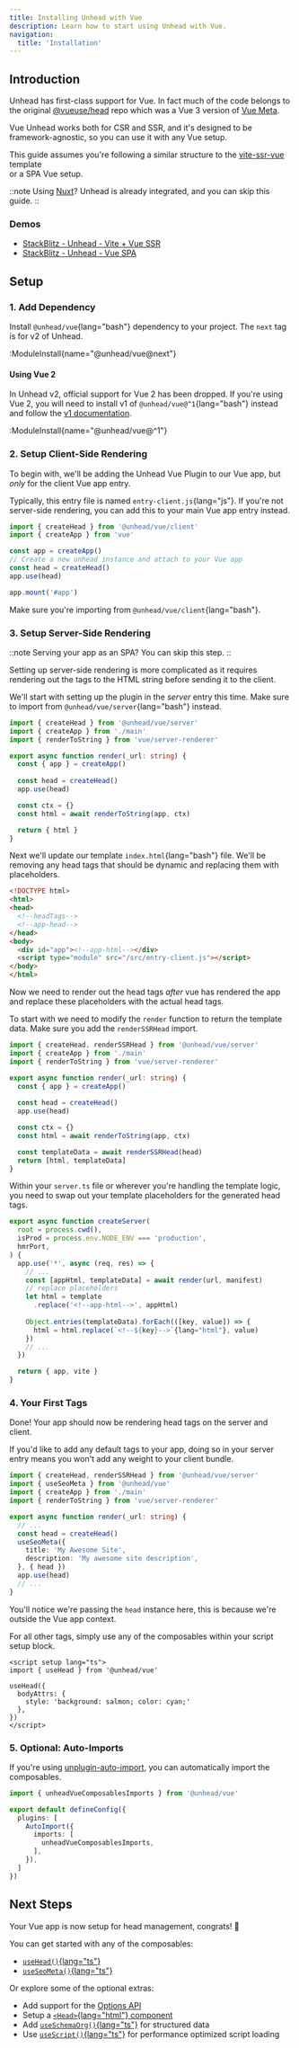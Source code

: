 ```yaml
---
title: Installing Unhead with Vue
description: Learn how to start using Unhead with Vue.
navigation:
  title: 'Installation'
---
```


## Introduction

Unhead has first-class support for Vue. In fact much of the code belongs to the original [@vueuse/head](https://github.com/vueuse/head) repo which was a Vue 3 version of [Vue Meta](https://github.com/nuxt/vue-meta).

Vue Unhead works both for CSR and SSR, and it's designed to be framework-agnostic, so you can use it with any Vue setup.

This guide assumes you're following a similar structure to the [vite-ssr-vue](https://github.com/bluwy/create-vite-extra/tree/master/template-ssr-vue) template  
or a SPA Vue setup.

::note
Using [Nuxt](https://nuxt.com/docs/getting-started/seo-meta)? Unhead is already integrated, and you can skip this guide.
::

### Demos

- [StackBlitz - Unhead - Vite + Vue SSR](https://stackblitz.com/edit/github-uesntxts)
- [StackBlitz - Unhead - Vue SPA](https://stackblitz.com/edit/github-uesntxts)

## Setup

### 1. Add Dependency

Install `@unhead/vue`{lang="bash"} dependency to your project. The `next` tag is for v2 of Unhead.

:ModuleInstall{name="@unhead/vue@next"}

#### Using Vue 2

In Unhead v2, official support for Vue 2 has been dropped. If you're using Vue 2, you will need to install v1 of `@unhead/vue@^1`{lang="bash"} instead
and follow the [v1 documentation](/docs/0.vue/1.installation-v1).

:ModuleInstall{name="@unhead/vue@^1"}

### 2. Setup Client-Side Rendering

To begin with, we'll be adding the Unhead Vue Plugin to our Vue app, but _only_ for the client Vue app entry. 

Typically, this entry file is named `entry-client.js`{lang="js"}. If you're not server-side rendering, you can add this to your main Vue app entry instead.

```ts [src/entry-client.js]
import { createHead } from '@unhead/vue/client'
import { createApp } from 'vue'

const app = createApp()
// Create a new unhead instance and attach to your Vue app
const head = createHead()
app.use(head)

app.mount('#app')
```

Make sure you're importing from `@unhead/vue/client`{lang="bash"}.

### 3. Setup Server-Side Rendering

::note
Serving your app as an SPA? You can skip this step.
::

Setting up server-side rendering is more complicated as it requires rendering out the tags to the HTML string before sending it to the client.

We'll start with setting up the plugin in the _server_ entry this time. Make sure to import from `@unhead/vue/server`{lang="bash"} instead.

```ts {1,8-10} [src/entry-server.ts]
import { createHead } from '@unhead/vue/server'
import { createApp } from './main'
import { renderToString } from 'vue/server-renderer'

export async function render(_url: string) {
  const { app } = createApp()
  
  const head = createHead()
  app.use(head)

  const ctx = {}
  const html = await renderToString(app, ctx)

  return { html }
}
```

Next we'll update our template `index.html`{lang="bash"} file. We'll be removing any head tags that should be dynamic
and replacing them with placeholders.

```html {1,3,5,7} [index.html]
<!DOCTYPE html>
<html>
<head>
  <!--headTags-->
  <!--app-head-->
</head>
<body>
  <div id="app"><!--app-html--></div>
  <script type="module" src="/src/entry-client.js"></script>
</body>
</html>
```

Now we need to render out the head tags _after_ vue has rendered the app and replace these
placeholders with the actual head tags.

To start with we need to modify the `render` function to return the template data. Make
sure you add the `renderSSRHead` import.

```ts {1,14-15} [src/entry-server.ts]
import { createHead, renderSSRHead } from '@unhead/vue/server'
import { createApp } from './main'
import { renderToString } from 'vue/server-renderer'

export async function render(_url: string) {
  const { app } = createApp()
  
  const head = createHead()
  app.use(head)

  const ctx = {}
  const html = await renderToString(app, ctx)

  const templateData = await renderSSRHead(head)
  return [html, templateData]
}
```

Within your `server.ts` file or wherever you're handling the template logic, you need to swap out your template
placeholders for the generated head tags.

```ts {8-13} [server.ts]
export async function createServer(
  root = process.cwd(),
  isProd = process.env.NODE_ENV === 'production',
  hmrPort,
) {
  app.use('*', async (req, res) => {
    // ...
    const [appHtml, templateData] = await render(url, manifest)
    // replace placeholders
    let html = template
      .replace('<!--app-html-->', appHtml)
      
    Object.entries(templateData).forEach(([key, value]) => {
      html = html.replace(`<!--${key}-->`{lang="html"}, value)
    })
    // ...
  })

  return { app, vite }
}
```

### 4. Your First Tags

Done! Your app should now be rendering head tags on the server and client.

If you'd like to add any default tags to your app, doing so in your server entry means you won't add any weight
to your client bundle.

```ts {2,9-12} [src/entry-server.ts]
import { createHead, renderSSRHead } from '@unhead/vue/server'
import { useSeoMeta } from '@unhead/vue'
import { createApp } from './main'
import { renderToString } from 'vue/server-renderer'

export async function render(_url: string) {
  // ...
  const head = createHead()
  useSeoMeta({
    title: 'My Awesome Site',
    description: 'My awesome site description',
  }, { head })
  app.use(head)
  // ...
}
```

You'll notice we're passing the `head` instance here, this is because we're outside the Vue app context.

For all other tags, simply use any of the composables within your script setup block.

```vue
<script setup lang="ts">
import { useHead } from '@unhead/vue'

useHead({
  bodyAttrs: {
    style: 'background: salmon; color: cyan;'
  },
})
</script>
```

### 5. Optional: Auto-Imports

If you're using  [unplugin-auto-import](https://github.com/antfu/unplugin-auto-import), you can automatically import the composables.

```ts [vite.config.ts]
import { unheadVueComposablesImports } from '@unhead/vue'

export default defineConfig({
  plugins: [
    AutoImport({
      imports: [
        unheadVueComposablesImports,
      ],
    }),
  ]
})
```

## Next Steps

Your Vue app is now setup for head management, congrats! 🎉

You can get started with any of the composables:
- [`useHead()`{lang="ts"}](/docs/api/use-head)
- [`useSeoMeta()`{lang="ts"}](/docs/api/use-seo-meta)

Or explore some of the optional extras:

- Add support for the [Options API](/docs/vue/guides/options-api)
- Setup a [`<Head>`{lang="html"} component](/docs/vue/guides/components)
- Add [`useSchemaOrg()`{lang="ts"}](/docs/api/use-schema-org) for structured data
- Use [`useScript()`{lang="ts"}](/docs/scripts/introduction) for performance optimized script loading
